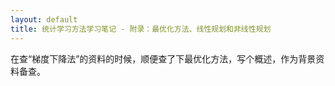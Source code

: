 ```yaml
---
layout: default
title: 统计学习方法学习笔记 - 附录：最优化方法、线性规划和非线性规划
---
```

在查“梯度下降法”的资料的时候，顺便查了下最优化方法，写个概述，作为背景资料备查。
